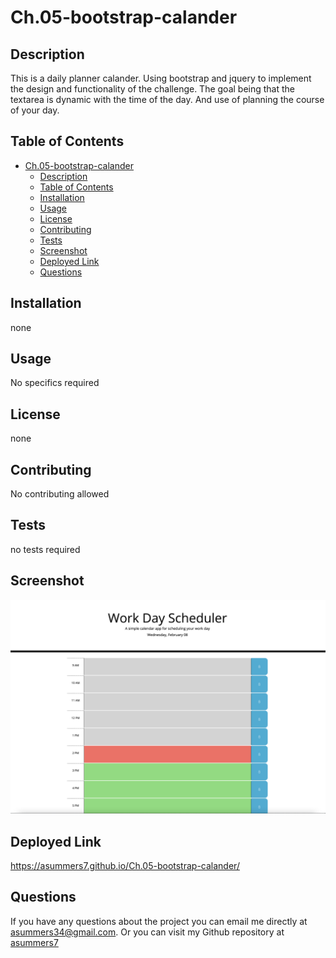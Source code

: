
# Ch.05-bootstrap-calander 


## Description
This is a daily planner calander. Using bootstrap and jquery to implement the design and functionality of the challenge. The goal being that the textarea is dynamic with the time of the day. And use of planning the course of your day. 

## Table of Contents
- [Ch.05-bootstrap-calander](#ch05-bootstrap-calander)
  - [Description](#description)
  - [Table of Contents](#table-of-contents)
  - [Installation](#installation)
  - [Usage](#usage)
  - [License](#license)
  - [Contributing](#contributing)
  - [Tests](#tests)
  - [Screenshot](#screenshot)
  - [Deployed Link](#deployed-link)
  - [Questions](#questions)

## Installation
none

## Usage
No specifics required

## License
none

## Contributing
No contributing allowed

## Tests
no tests required

## Screenshot 
![Screenshot of challenge](./Develop/Screen%20Shot%202023-02-08%20at%202.57.08%20PM.png)

## Deployed Link
https://asummers7.github.io/Ch.05-bootstrap-calander/

## Questions
If you have any questions about the project you can email me directly at asummers34@gmail.com. Or you can visit
my Github repository at [asummers7](https://www.github.com/asummers7) 

